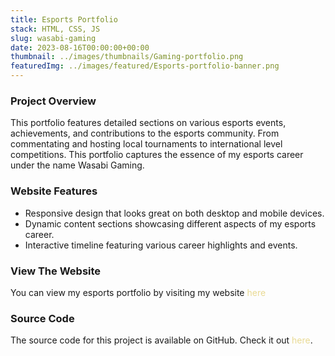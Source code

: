 ```yaml
---
title: Esports Portfolio
stack: HTML, CSS, JS
slug: wasabi-gaming
date: 2023-08-16T00:00:00+00:00
thumbnail: ../images/thumbnails/Gaming-portfolio.png
featuredImg: ../images/featured/Esports-portfolio-banner.png
---
```


### Project Overview
This portfolio features detailed sections on various esports events, achievements, and contributions to the esports community. From commentating and hosting local tournaments to international level competitions. This portfolio captures the essence of my esports career under the name Wasabi Gaming.

### Website Features
- Responsive design that looks great on both desktop and mobile devices.
- Dynamic content sections showcasing different aspects of my esports career.
- Interactive timeline featuring various career highlights and events.

### View The Website
You can view my esports portfolio by visiting my website <a href="https://wasabigaming03.com/" target="_blank" style="color: #e9da93; text-decoration: none;">here</a>

### Source Code
The source code for this project is available on GitHub. Check it out <a href="https://github.com/ijf03/WG" target="_blank" style="color: #e9da93; text-decoration: none;">here</a>.

<!-- ### Gallery
![Image 1 Description](../images/featured/Esports-portfolio-banner.png)
![Image 2 Description](path/to/image2.jpg)
![Image 3 Description](path/to/image3.jpg) -->

